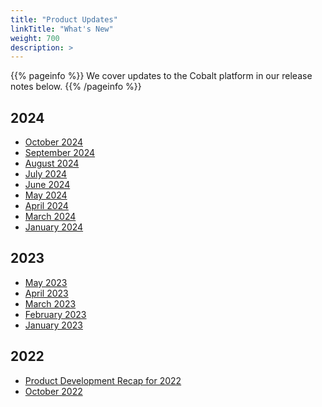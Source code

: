 ```yaml
---
title: "Product Updates"
linkTitle: "What's New"
weight: 700
description: >
---
```


{{% pageinfo %}}
We cover updates to the Cobalt platform in our release notes below.
{{% /pageinfo %}}

## 2024

- [October 2024](#)
- [September 2024](#)
- [August 2024](/product-updates/release-notes-August-2024/)
- [July 2024](/product-updates/release-notes-July-2024/)
- [June 2024](/product-updates/release-notes-June-2024/)
- [May 2024](/product-updates/release-notes-may-2024/)
- [April 2024](/product-updates/release-notes-April-2024/)
- [March 2024](/product-updates/release-notes-march-2024/)
- [January 2024](/product-updates/release-notes-january-2024/)

## 2023

- [May 2023](https://www.cobalt.io/blog/cobalt-release-blog-may-2023)
- [April 2023](https://www.cobalt.io/blog/cobalt-release-blog-april-2023)
- [March 2023](https://www.cobalt.io/blog/cobalt-release-blog-march-2023)
- [February 2023](https://www.cobalt.io/blog/cobalt-release-blog-february-2023)
- [January 2023](https://www.cobalt.io/blog/cobalt-release-blog-january-2023)

## 2022

- [Product Development Recap for 2022](https://www.cobalt.io/blog/product-development-recap-how-we-made-pentest-as-service-better-in-2022)
- [October 2022](https://www.cobalt.io/blog/cobalt-release-blog-october)
